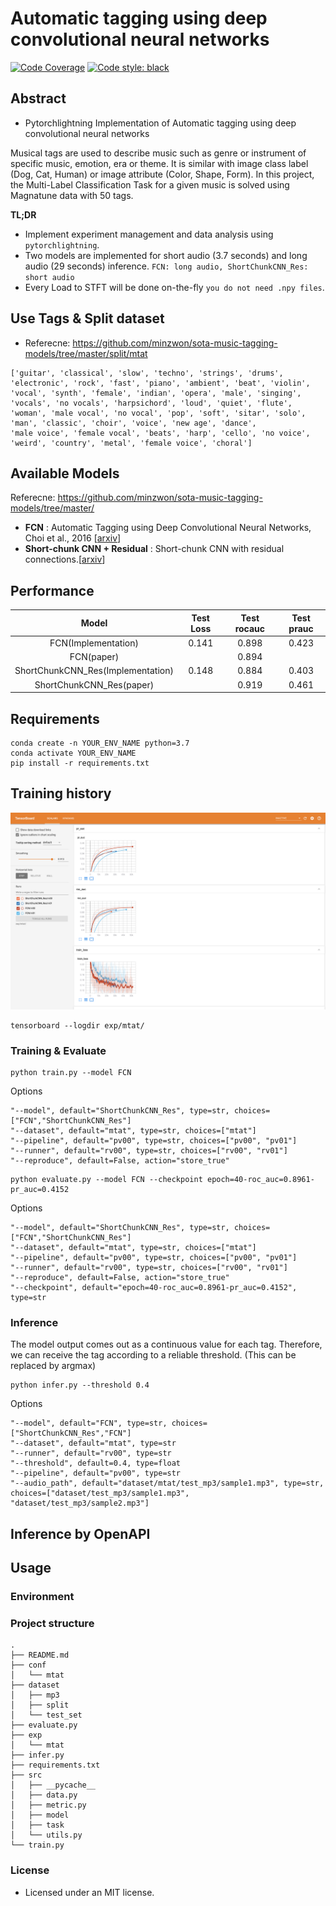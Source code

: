 # Automatic tagging using deep convolutional neural networks

[![Code Coverage](https://codecov.io/gh/HephaestusProject/template/branch/master/graph/badge.svg)](https://codecov.io/gh/HephaestusProject/template)
[![Code style: black](https://img.shields.io/badge/code%20style-black-000000.svg)](https://github.com/psf/black)

## Abstract

* Pytorchlightning Implementation of Automatic tagging using deep convolutional neural networks

Musical tags are used to describe music such as genre or instrument of specific music, emotion, era or theme. It is similar with image class label (Dog, Cat, Human) or image attribute (Color, Shape, Form). In this project, the Multi-Label Classification Task for a given music is solved using Magnatune data with 50 tags.

**TL;DR**
- Implement experiment management and data analysis using `pytorchlightning`.
- Two models are implemented for short audio (3.7 seconds) and long audio (29 seconds) inference. `FCN: long audio, ShortChunkCNN_Res: short audio`
- Every Load to STFT will be done on-the-fly `you do not need .npy files`.


## Use Tags & Split dataset
- Referecne: https://github.com/minzwon/sota-music-tagging-models/tree/master/split/mtat
```
['guitar', 'classical', 'slow', 'techno', 'strings', 'drums',
'electronic', 'rock', 'fast', 'piano', 'ambient', 'beat', 'violin',
'vocal', 'synth', 'female', 'indian', 'opera', 'male', 'singing',
'vocals', 'no vocals', 'harpsichord', 'loud', 'quiet', 'flute',
'woman', 'male vocal', 'no vocal', 'pop', 'soft', 'sitar', 'solo',
'man', 'classic', 'choir', 'voice', 'new age', 'dance',
'male voice', 'female vocal', 'beats', 'harp', 'cello', 'no voice',
'weird', 'country', 'metal', 'female voice', 'choral']
```

## Available Models
Referecne: https://github.com/minzwon/sota-music-tagging-models/tree/master/

- **FCN** : Automatic Tagging using Deep Convolutional Neural Networks, Choi et al., 2016 [[arxiv](https://arxiv.org/abs/1606.00298)]
- **Short-chunk CNN + Residual** : Short-chunk CNN with residual connections.[[arxiv](https://arxiv.org/abs/2006.00751)]

## Performance
Model | Test Loss | Test rocauc | Test prauc
:---:|:---:|:---:|:---:
FCN(Implementation)| 0.141 | 0.898 | 0.423
FCN(paper)| | 0.894 |
ShortChunkCNN_Res(Implementation)| 0.148 | 0.884 | 0.403 
ShortChunkCNN_Res(paper)|  | 0.919 | 0.461 

## Requirements

```
conda create -n YOUR_ENV_NAME python=3.7
conda activate YOUR_ENV_NAME
pip install -r requirements.txt
```

## Training history

<img src="img/tensorload_log.png">

```
tensorboard --logdir exp/mtat/ 
```


### Training & Evaluate
```
python train.py --model FCN
```
Options
```
"--model", default="ShortChunkCNN_Res", type=str, choices=["FCN","ShortChunkCNN_Res"]
"--dataset", default="mtat", type=str, choices=["mtat"]
"--pipeline", default="pv00", type=str, choices=["pv00", "pv01"]
"--runner", default="rv00", type=str, choices=["rv00", "rv01"]
"--reproduce", default=False, action="store_true"
```

```
python evaluate.py --model FCN --checkpoint epoch=40-roc_auc=0.8961-pr_auc=0.4152
```
Options
```
"--model", default="ShortChunkCNN_Res", type=str, choices=["FCN","ShortChunkCNN_Res"]
"--dataset", default="mtat", type=str, choices=["mtat"]
"--pipeline", default="pv00", type=str, choices=["pv00", "pv01"]
"--runner", default="rv00", type=str, choices=["rv00", "rv01"]
"--reproduce", default=False, action="store_true"
"--checkpoint", default="epoch=40-roc_auc=0.8961-pr_auc=0.4152", type=str
```
### Inference
The model output comes out as a continuous value for each tag. Therefore, we can receive the tag according to a reliable threshold. (This can be replaced by argmax)
```
python infer.py --threshold 0.4
```
Options
```
"--model", default="FCN", type=str, choices=["ShortChunkCNN_Res","FCN"]
"--dataset", default="mtat", type=str
"--runner", default="rv00", type=str
"--threshold", default=0.4, type=float
"--pipeline", default="pv00", type=str
"--audio_path", default="dataset/mtat/test_mp3/sample1.mp3", type=str, choices=["dataset/test_mp3/sample1.mp3", "dataset/test_mp3/sample2.mp3"]
```

## Inference by OpenAPI

## Usage

### Environment

### Project structure
```
.
├── README.md
├── conf
│   └── mtat
├── dataset
│   ├── mp3
│   ├── split
│   └── test_set
├── evaluate.py
├── exp
│   └── mtat
├── infer.py
├── requirements.txt
├── src
│   ├── __pycache__
│   ├── data.py
│   ├── metric.py
│   ├── model
│   ├── task
│   └── utils.py
└── train.py
```


### License
* Licensed under an MIT license.

